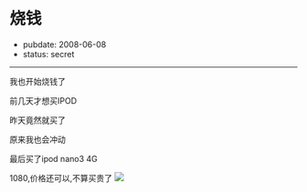 # 烧钱

- pubdate: 2008-06-08
- status: secret

--------------------------


我也开始烧钱了

前几天才想买IPOD

昨天竟然就买了

原来我也会冲动

最后买了ipod nano3 4G

1080,价格还可以,不算买贵了
[](http://picasaweb.google.com/sakura9515/PXuqBJ/photo?authkey=81JAw0SIhfU#5209394507292066850)
[![](http://lh3.ggpht.com/sakura9515/SEt8tC4DxCI/AAAAAAAAAFs/00ZafXtxCOo/200806080001.jpg)](http://lh3.ggpht.com/sakura9515/SEt8tC4DxCI/AAAAAAAAAFs/00ZafXtxCOo/200806080001.jpg)

[](file:///C:/Documents)


[](http://picasaweb.google.com/sakura9515/PXuqBJ/photo?authkey=81JAw0SIhfU#5209394507292066850)









